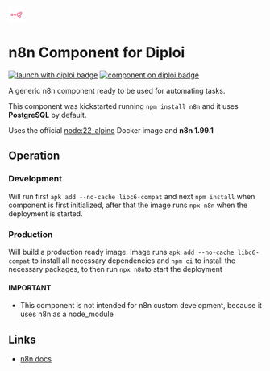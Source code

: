 <img alt="icon" src=".diploi/icon.svg" width="32">

# n8n Component for Diploi

[![launch with diploi badge](https://diploi.com/launch.svg)](https://diploi.com/component/deno)
[![component on diploi badge](https://diploi.com/component.svg)](https://diploi.com/component/deno)

A generic n8n component ready to be used for automating tasks.

This component was kickstarted running
`npm install n8n`
and it uses **PostgreSQL** by default.

Uses the official [node:22-alpine](https://hub.docker.com/_/node/) Docker image and **n8n 1.99.1**

## Operation

### Development

Will run first
`apk add --no-cache libc6-compat`
and next
`npm install`
when component is first initialized, after that the image runs `npx n8n` when the deployment is started.

### Production

Will build a production ready image. Image runs
`apk add --no-cache libc6-compat`
to install all necessary dependencies and
`npm ci` to install the necessary packages, to then run
`npx n8n`to start the deployment

#### IMPORTANT
- This component is not intended for n8n custom development, because it uses n8n as a node_module

## Links

- [n8n docs](https://docs.n8n.io/)
